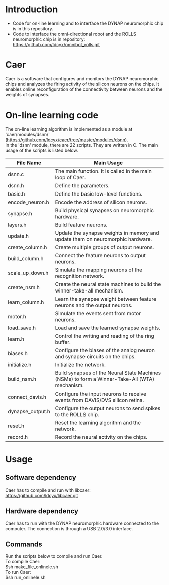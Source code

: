 # Introduction
* Code for on-line learning and to interface the DYNAP neuromorphic chip is in this repository. <br />
* Code to interface the omni-directional robot and the ROLLS neuromorphic chip is in repository:
https://github.com/ldcyx/omnibot_rolls.git

# Caer
Caer is a software that configures and monitors the DYNAP neuromorphic chips and analyzes the firing activity of the silicon neurons on the chips. 
It enables online reconfiguration of the connectivity between neurons and the weights of synapses. 

# On-line learning code
The on-line learning algorithm is implemented as a module at 'caer/modules/dsnn/' (https://github.com/ldcyx/caer/tree/master/modules/dsnn). <br />
In the 'dsnn' module, there are 22 scripts. They are written in C. The main usage of the scripts is listed below. <br />

File Name | Main Usage
------------ | -------------
dsnn.c | The main function. It is called in the main loop of Caer. 
dsnn.h | Define the parameters. 
basic.h | Define the basic low-level functions.
encode_neuron.h | Encode the address of silicon neurons.
synapse.h | Build physical synapses on neuromorphic hardware. 
layers.h | Build feature neurons. 
update.h | Update the synapse weights in memory and update them on neuromorphic hardware. 
create_column.h | Create multiple groups of output neurons. 
build_column.h | Connect the feature neurons to output neurons. 
scale_up_down.h | Simulate the mapping neurons of the recognition network. 
create_nsm.h | Create the neural state machines to build the winner-take-all mechanism. 
learn_column.h | Learn the synapse weight between feature neurons and the output neurons. 
motor.h | Simulate the events sent from motor neurons. 
load_save.h | Load and save the learned synapse weights. 
learn.h | Control the writing and reading of the ring buffer. 
biases.h | Configure the biases of the analog neuron and synapse circuits on the chips. 
initialize.h | Initialize the network. 
build_nsm.h | Build synapses of the Neural State Machines (NSMs) to form a Winner-Take-All (WTA) mechanism. 
connect_davis.h | Configure the input neurons to receive events from DAVIS/DVS silicon retina. 
dynapse_output.h | Configure the output neurons to send spikes to the ROLLS chip. 
reset.h | Reset the learning algorithm and the network.
record.h | Record the neural activity on the chips. 

# Usage

## Software dependency
Caer has to compile and run with libcaer: https://github.com/ldcyx/libcaer.git <br />

## Hardware dependency
Caer has to run with the DYNAP neuromorphic hardware connected to the computer. The connection is through a USB 2.0/3.0 interface. <br />

## Commands
Run the scripts below to compile and run Caer. <br />
To compile Caer: <br />
$sh make_file_onlinele.sh <br />
To run Caer: <br />
$sh run_onlinele.sh <br />
